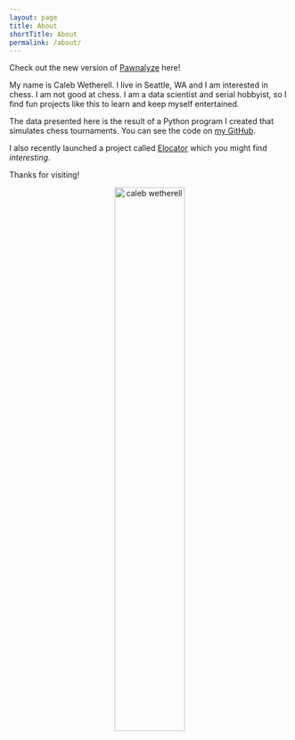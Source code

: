 ```yaml
---
layout: page
title: About
shortTitle: About
permalink: /about/
---
```


Check out the new version of [Pawnalyze](https://www.pawnalyze.com) here!

My name is Caleb Wetherell. I live in Seattle, WA and I am interested in chess. I am not good at chess. I am a data scientist and serial hobbyist, so I find fun projects like this to learn and keep myself entertained.

The data presented here is the result of a Python program I created that simulates chess tournaments. You can see the code on [my GitHub][git].

I also recently launched a project called [Elocator][elocator] which you might find *interesting*.

Thanks for visiting!

<p align="center">
    <img src="/assets/img/selfie.jpeg" alt="caleb wetherell" width="50%"/>
</p>

[git]: https://github.com/cmwetherell/cmwetherell.github.io/tree/main/chessSim
[elocator]: https://www.chesselocator.com